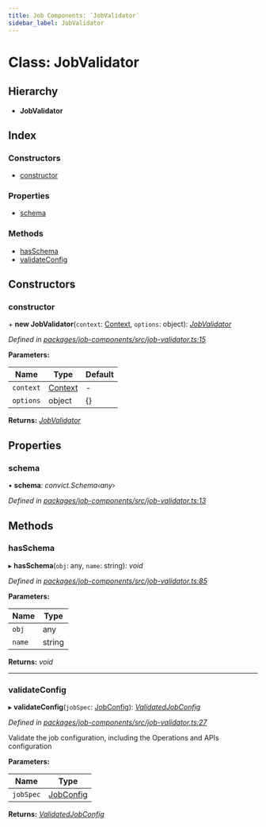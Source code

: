 ```yaml
---
title: Job Components: `JobValidator`
sidebar_label: JobValidator
---
```


# Class: JobValidator

## Hierarchy

* **JobValidator**

## Index

### Constructors

* [constructor](jobvalidator.md#constructor)

### Properties

* [schema](jobvalidator.md#schema)

### Methods

* [hasSchema](jobvalidator.md#hasschema)
* [validateConfig](jobvalidator.md#validateconfig)

## Constructors

###  constructor

\+ **new JobValidator**(`context`: [Context](../interfaces/context.md), `options`: object): *[JobValidator](jobvalidator.md)*

*Defined in [packages/job-components/src/job-validator.ts:15](https://github.com/terascope/teraslice/blob/f95bb5556/packages/job-components/src/job-validator.ts#L15)*

**Parameters:**

Name | Type | Default |
------ | ------ | ------ |
`context` | [Context](../interfaces/context.md) | - |
`options` | object |  {} |

**Returns:** *[JobValidator](jobvalidator.md)*

## Properties

###  schema

• **schema**: *convict.Schema‹any›*

*Defined in [packages/job-components/src/job-validator.ts:13](https://github.com/terascope/teraslice/blob/f95bb5556/packages/job-components/src/job-validator.ts#L13)*

## Methods

###  hasSchema

▸ **hasSchema**(`obj`: any, `name`: string): *void*

*Defined in [packages/job-components/src/job-validator.ts:85](https://github.com/terascope/teraslice/blob/f95bb5556/packages/job-components/src/job-validator.ts#L85)*

**Parameters:**

Name | Type |
------ | ------ |
`obj` | any |
`name` | string |

**Returns:** *void*

___

###  validateConfig

▸ **validateConfig**(`jobSpec`: [JobConfig](../overview.md#jobconfig)): *[ValidatedJobConfig](../interfaces/validatedjobconfig.md)*

*Defined in [packages/job-components/src/job-validator.ts:27](https://github.com/terascope/teraslice/blob/f95bb5556/packages/job-components/src/job-validator.ts#L27)*

Validate the job configuration, including the Operations and APIs configuration

**Parameters:**

Name | Type |
------ | ------ |
`jobSpec` | [JobConfig](../overview.md#jobconfig) |

**Returns:** *[ValidatedJobConfig](../interfaces/validatedjobconfig.md)*
